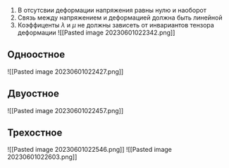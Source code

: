 1. В отсутсвии деформации напряжения равны нулю и наоборот
2. Связь между напряжением и деформацией должна быть линейной
3. Коэффиценты $\lambda$ и $\mu$ не должны зависеть от инвариантов тензора деформации
![[Pasted image 20230601022342.png]]
## Одноостное 
![[Pasted image 20230601022427.png]]
## Двуостное
![[Pasted image 20230601022457.png]]
## Трехостное
![[Pasted image 20230601022546.png]]
![[Pasted image 20230601022603.png]]
